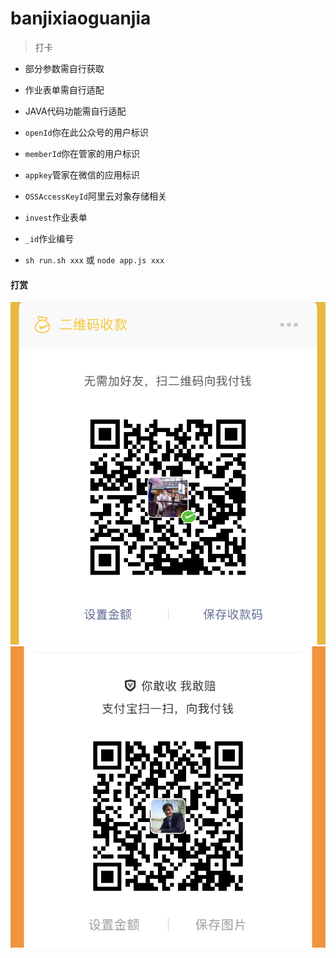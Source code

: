 # banjixiaoguanjia

> 打卡

- 部分参数需自行获取
- 作业表单需自行适配
- JAVA代码功能需自行适配

- `openId`你在此公众号的用户标识
- `memberId`你在管家的用户标识
- `appkey`管家在微信的应用标识
- `OSSAccessKeyId`阿里云对象存储相关

- `invest`作业表单
- `_id`作业编号

- `sh run.sh xxx` 或 `node app.js xxx`

#### 打赏

![alipay](pay/alipay.jpeg)
![weixin](pay/weixin.jpeg)
